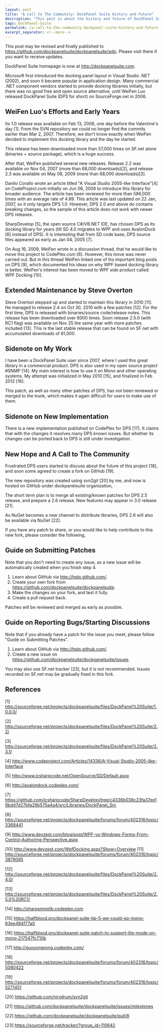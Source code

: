 ```yaml
---
layout: post
title: "A Call to The Community: DockPanel Suite History and Future"
description: "This post is about the history and future of DockPanel Suite."
tags: DockPanel-Suite
permalink: /a-call-to-the-community-dockpanel-suite-history-and-future-ec3b9ab8bdc9
excerpt_separator: <!--more-->
---
```

This post may be revised and finally published to https://github.com/dockpanelsuite/dockpanelsuite/wiki. Please visit there if you want to receive updates.

DockPanel Suite homepage is now at http://dockpanelsuite.com.
<!--more-->

Microsoft first introduced the docking panel layout in Visual Studio .NET (2002), and soon it became popular in application design. Many commercial .NET component vendors started to provide docking libraries initially, but there was no good free and open source alternative, until WeiFen Luo released DockPanel Suite (DPS for short) on SourceForge.net in 2006.

## WeiFen Luo's Efforts and Early Years

Its 1.0 release was available on Feb 13, 2006, one day before the Valentine's day [1]. From the SVN repository we could no longer find the commits earlier than Mar 2, 2007. Therefore, we don't know exactly when WeiFen decided to implement this docking library and the day he started.

This release has been downloaded more than 57,000 times on SF.net alone (binaries + source package), which is a huge success.

After that, WeiFen published several new releases. Release 2.2 was available on Nov 04, 2007 (more than 68,000 downloads)[2], and release 2.3 was available on May 08, 2009 (more than 68,000 downloads)[3].

Danilo Corallo wrote an article titled "A Visual Studio 2005-like Interface"[4] on CodeProject.com initially on Jun 06, 2006 to introduce this library for broader audience. The article has been reviewed for more than 586,000 times with an average rate of 4.89. This article was last updated on 22 Jan, 2007, so it only targets DPS 1.0. However, DPS 2.0 and above do contains breaking changes, so the sample of this article does not work with newer DPS releases.

SharpDevelop [5], the open source C#/VB.NET IDE, has chosen DPS as its docking library for years (till SD 4.0 migrates to WPF and uses AvalonDock [6] instead of DPS). It is interesting that from SD code base, DPS source files appeared as early as Jan 04, 2005 [7].

On Aug 16, 2009, WeiFen wrote in a discussion thread, that he would like to move this project to CodePlex.com [8]. However, this move was never carried out. But in this thread WeiFen linked one of his important blog posts on DPS [9], which documented his ideas on why WPF based docking library is better. WeiFen's interest has been moved to WPF side product called WPF Docking [10].

## Extended Maintenance by Steve Overton

Steve Overton stepped up and started to maintain this library in 2010 [11]. He managed to release 2.4 on Oct 30, 2010 with a few patches [12]. For the first time, DPS is released with binaries/source code/release notes. This release has been downloaded over 8000 times. Soon release 2.5.0 (with RC1 flag) was available on Nov 25 the same year with more patches included [13]. This is the last stable release that can be found on SF.net with accumulated downloads of 61,000.

## Sidenote on My Work

I have been a DockPanel Suite user since 2007, where I used this great library in a commercial product. DPS is also used in my open source project #SNMP [14]. My main interest is how to use it on Mono and other operating systems. My attempt was initialized in May 2010 [15], and finalized in Feb 2012 [16].

This patch, as well as many other patches of DPS, has not been reviewed or merged to the trunk, which makes it again difficult for users to make use of them.

## Sidenote on New Implementation

There is a new implementation published on CodePlex for DPS [17]. It claims that with the changes it resolves many DPS known issues. But whether its changes can be ported back to DPS is still under investigation.

## New Hope and A Call to The Community

Frustrated DPS users started to discuss about the future of this project [18], and soon some agreed to create a fork on GitHub [19].

The new repository was created using svn2git [20] by me, and now is hosted on GitHub under dockpanelsuite organization,

The short term plan is to merge all existing/known patches for DPS 2.5 release, and prepare a 2.6 release. New features may appear in 3.0 release [21].

As NuGet becomes a new channel to distribute libraries, DPS 2.6 will also be available via NuGet [22].

If you have any patch to share, or you would like to help contribute to this new fork, please consider the following,

## Guide on Submitting Patches

Note that you don't need to create any issue, as a new issue will be automatically created when you finish step 4.

1. Learn about GitHub via http://help.github.com/.
1. Create your own fork from https://github.com/dockpanelsuite/dockpanelsuite.
1. Make the changes on your fork, and test it fully.
1. Create a pull request back.

Patches will be reviewed and merged as early as possible.

## Guide on Reporting Bugs/Starting Discussions

Note that if you already have a patch for the issue you meet, please follow "Guide on Submitting Patches".

1. Learn about GitHub via http://help.github.com/.
1. Create a new issue on https://github.com/dockpanelsuite/dockpanelsuite/issues.

You may also use SF.net tracker [23], but it is not recommended. Issues recorded on SF.net may be gradually fixed in this fork.

## References

[1] http://sourceforge.net/projects/dockpanelsuite/files/DockPanel%20Suite/1.0.0.0/

[2] http://sourceforge.net/projects/dockpanelsuite/files/DockPanel%20Suite/2.2/

[3] http://sourceforge.net/projects/dockpanelsuite/files/DockPanel%20Suite/2.3.1/

[4] http://www.codeproject.com/Articles/14336/A-Visual-Studio-2005-like-Interface

[5] http://www.icsharpcode.net/OpenSource/SD/Default.aspx

[6] http://avalondock.codeplex.com/

[7] https://github.com/icsharpcode/SharpDevelop/tree/c4336b038c23fa37ee19bdd7d27bfa29b575a4a4/src/Libraries/DockPanel_Src

[8] http://sourceforge.net/projects/dockpanelsuite/forums/forum/402316/topic/3368441

[9] http://www.devzest.com/blog/post/WPF-vs-Windows-Forms-From-Control-Authoring-Perspective.aspx

[10] http://www.devzest.com/WpfDocking.aspx?Show=Overview
[11] http://sourceforge.net/projects/dockpanelsuite/forums/forum/402316/topic/3879095

[12] http://sourceforge.net/projects/dockpanelsuite/files/DockPanel%20Suite/2.4.0/

[13] http://sourceforge.net/projects/dockpanelsuite/files/DockPanel%20Suite/2.5.0%20RC1/

[14] http://sharpsnmplib.codeplex.com

[15] https://halfblood.pro/dockpanel-suite-tip-5-we-could-go-mono-63ee484f77a0

[16] https://halfblood.pro/dockpanel-suite-patch-to-support-lite-mode-on-mono-217547fc710b

[17] http://guoyongrong.codeplex.com/

[18] http://sourceforge.net/projects/dockpanelsuite/forums/forum/402316/topic/5080422

[19] http://sourceforge.net/projects/dockpanelsuite/forums/forum/402316/topic/5271451

[20] https://github.com/nirvdrum/svn2git

[21] https://github.com/dockpanelsuite/dockpanelsuite/issues/milestones

[22] https://github.com/dockpanelsuite/dockpanelsuite/pull/8

[23] https://sourceforge.net/tracker/?group_id=110642